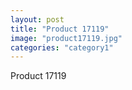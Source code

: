 ```yaml
---
layout: post
title: "Product 17119"
image: "product17119.jpg"
categories: "category1"
---
```

Product 17119
